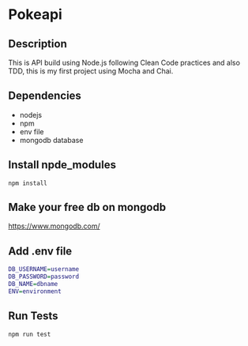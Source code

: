# Pokeapi

## Description

This is API build using Node.js following Clean Code practices and also TDD, this is my first project using
Mocha and Chai.

## Dependencies

- nodejs
- npm
- env file
- mongodb database

## Install npde_modules

```shell
npm install
```

## Make your free db on mongodb

<https://www.mongodb.com/>

## Add .env file

```dot
DB_USERNAME=username
DB_PASSWORD=password
DB_NAME=dbname
ENV=environment
```

## Run Tests

```shell
npm run test
```
